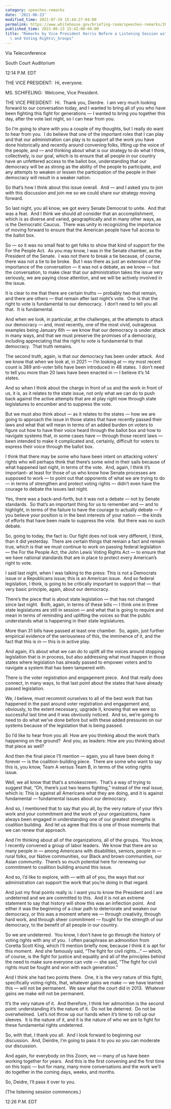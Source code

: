 ```yaml
---
category: speeches-remarks
date: '2021-06-23'
modified_time: 2021-07-29 15:44:27-04:00
permalink: https://www.whitehouse.gov/briefing-room/speeches-remarks/2021/06/23/remarks-by-vice-president-harris-before-a-listening-session-with-civil-rights-and-voting-rights-groups/
published_time: 2021-06-23 15:42:00-04:00
title: "Remarks by Vice President Harris Before a Listening Session with Civil Rights\
  \ and Voting Rights\_Groups"
---
```

 
Via Teleconference

South Court Auditorium

  
  
12:14 P.M. EDT

THE VICE PRESIDENT:  Hi, everyone. 

MS. SCHIFELING:  Welcome, Vice President.

THE VICE PRESIDENT:  Hi.  Thank you, Dierdre.  I am very much looking
forward to our conversation today, and I wanted to bring all of you who
have been fighting this fight for generations — I wanted to bring you
together this day, after the vote last night, so I can hear from you. 

So I’m going to share with you a couple of my thoughts, but I really do
want to hear from you.  I do believe that one of the important roles
that I can play and that our administration can play is to support all
the work you have done historically and recently around convening folks,
lifting up the voice of the people, and — and thinking about what is our
strategy to do what I think, collectively, is our goal, which is to
ensure that all people in our country have an unfettered access to the
ballot box, understanding that our democracy will be as strong as the
ability of the people to participate, and any attempts to weaken or
lessen the participation of the people in their democracy will result in
a weaker nation. 

So that’s how I think about this issue overall.  And — and I asked you
to join with this discussion and join me so we could share our strategy
moving forward. 

So last night, you all know, we got every Senate Democrat to unite.  And
that was a feat.  And I think we should all consider that an
accomplishment, which is as diverse and varied, geographically and in
many other ways, as is the Democratic Caucus.  There was unity in
recognizing the importance of moving forward to ensure that the American
people have full access to the ballot box. 

So — so it was no small feat to get folks to show that kind of support
for the For the People Act.  As you may know, I was in the Senate
chamber, as the President of the Senate.  I was not there to break a tie
because, of course, there was not a tie to be broke.  But I was there as
just an extension of the importance of the conversation — it was not a
debate, as we know — but the conversation, to make clear that our
administration takes the issue very seriously, we are paying close
attention, and we will be actively involved in the issue. 

It is clear to me that there are certain truths — probably two that
remain, and there are others — that remain after last night’s vote.  One
is that the right to vote is fundamental to our democracy.  I don’t need
to tell you all that.  It is fundamental. 

And when we look, in particular, at the challenges, at the attempts to
attack our democracy — and, most recently, one of the most vivid,
outrageous examples being January 6th — we know that our democracy is
under attack in many ways, and that we must preserve the promises of a
democracy, including appreciating that the right to vote is fundamental
to that democracy.  That truth remains. 

The second truth, again, is that our democracy has been under attack. 
And we know that when we look at, in 2021 — I’m looking at — my most
recent count is 389 anti-voter bills have been introduced in 48 states. 
I don’t need to tell you more than 20 laws have been enacted in — I
believe it’s 14 states. 

And so when I think about the charge in front of us and the work in
front of us, it is, as it relates to the state issue, not only what we
can do to push back against the active attempts that are at play right
now through state legislatures to encumber and to suppress the vote. 

But we must also think about — as it relates to the states — how we are
going to approach the issue in those states that have recently passed
their laws and what that will mean in terms of an added burden on voters
to figure out how to have their voice heard through the ballot box and
how to navigate systems that, in some cases have — through those recent
laws — been intended to make it complicated and, certainly, difficult
for voters to express their voice through the ballot box. 

I think that there may be some who have been intent on attacking voters’
rights who will perhaps think that there’s some wind in their sails
because of what happened last night, in terms of the vote.  And, again,
I think it’s important– at least for those of us who know how Senate
processes are supposed to work — to point out that opponents of what we
are trying to do — in terms of strengthen and protect voting rights —
didn’t even have the courage to debate the issues last night. 

Yes, there was a back-and-forth, but it was not a debate — not by Senate
standards.  So that’s an important thing for us to remember and — and to
highlight, in terms of the failure to have the courage to actually
debate — if you believe your position is in the best interests of your
nation — the kinds of efforts that have been made to suppress the vote. 
But there was no such debate. 

So, going to today, the fact is: Our fight does not look very different,
I think, than it did yesterday.  There are certain things that remain a
fact and remain true, which is that we must continue to work on passing
federal legislation — the For the People Act, the John Lewis Voting
Rights Act — to ensure that we have national standards that are in place
to protect every American’s right to vote. 

I said last night, when I was talking to the press: This is not a
Democrats issue or a Republicans issue; this is an American issue.  And
so federal legislation, I think, is going to be critically important to
support that — that very basic principle, again, about our democracy. 

There’s the piece that is about state legislation — that has not changed
since last night.  Both, again, in terms of these bills — I think one in
three state legislatures are still in session — and what that is going
to require and mean in terms of reminding and uplifting the voices so
that the public understands what is happening in their state
legislatures. 

More than 31 bills have passed at least one chamber.  So, again, just
further empirical evidence of the seriousness of this, the imminence of
it, and the fact that this is in — this is in active play. 

And again, it’s about what we can do to uplift all the voices around
stopping legislation that is in process, but also addressing what must
happen in those states where legislation has already passed to empower
voters and to navigate a system that has been tampered with. 

There is the voter registration and engagement piece.  And that really
does connect, in many ways, to that last point about the states that
have already passed legislation. 

We, I believe, must recommit ourselves to all of the best work that has
happened in the past around voter registration and engagement and,
obviously, to the extent necessary, upgrade it, knowing that we were so
successful last time and it was obviously noticed.  And so, we’re going
to need to do what we’ve done before but with these added pressures on
our systems because of the legislation that is being passed.

So I’d like to hear from you all: How are you thinking about the work
that’s happening on the ground?  And you, as leaders: How are you
thinking about that piece as well?

And then the final piece I’ll mention — again, you all have been doing
it forever — is the coalition-building piece.  There are some who want
to say this is, you know, Team A versus Team B, in terms of the voting
rights issue. 

Well, we all know that that’s a smokescreen.  That’s a way of trying to
suggest that, “Oh, there’s just two teams fighting,” instead of the real
issue, which is: This is against all Americans what they are doing, and
it is against fundamental — fundamental issues about our democracy. 

And so, I mentioned that to say that you all, by the very nature of your
life’s work and your commitment and the work of your organizations, have
always been engaged in understanding one of our greatest strengths is
coalition building.  And let us agree that this is one of those moments
that we can renew that approach. 

And I’m thinking about all of the organizations, all of the groups.  You
know, I recently convened a group of labor leaders.  We know that there
are so many people in — among Americans with disabilities, seniors,
people in — rural folks, our Native communities, our Black and brown
communities, our Asian community.  There’s so much potential here for
renewing our commitment to coalition building around this issue. 

And so, I’d like to explore, with — with all of you, the ways that our
administration can support the work that you’re doing in that regard. 

And just my final points really is: I want you to know the President and
I are undeterred and we are committed to this.  And it is not an extreme
statement to say that history will show this was an inflection point. 
And either it was the beginning of a clear path to deteriorate and
weaken our democracy, or this was a moment where we — through
creativity, through hard work, and through sheer commitment — fought for
the strength of our democracy, to the benefit of all people in our
country. 

So we are undeterred.  You know, I don’t have to go through the history
of voting rights with any of you.  I often paraphrase an admonition from
Coretta Scott King, which I’ll mention briefly now, because I think it
is apt for this moment.  And she famously said, “The fight for civil
rights…” — which, of course, is the fight for justice and equality and
all of the principles behind the need to make sure everyone can vote —
she said, “The fight for civil rights must be fought and won with each
generation.” 

And I think she had two points there.  One, it is the very nature of
this fight, specifically voting rights, that, whatever gains we make —
we have learned this — will not be permanent.  We saw what the court did
in 2013.  Whatever gains we make will not be permanent. 

It’s the very nature of it.  And therefore, I think her admonition is
the second point: understanding it’s the nature of it.  Do not be
deterred.  Do not be overwhelmed.  Let’s not throw up our hands when
it’s time to roll up our sleeves.  It is the nature of it, and it is the
nature of who we are to fight for these fundamental rights undeterred. 

So, with that, I thank you all.  And I look forward to beginning our
discussion.  And, Deirdre, I’m going to pass it to you so you can
moderate our discussion. 

And again, for everybody on this Zoom, we — many of us have been working
together for years.  And this is the first convening and the first time
on this topic — but for many, many more conversations and the work we’ll
do together in the coming days, weeks, and months. 

So, Deidre, I’ll pass it over to you.

(The listening session commences.)

12:26 P.M. EDT
